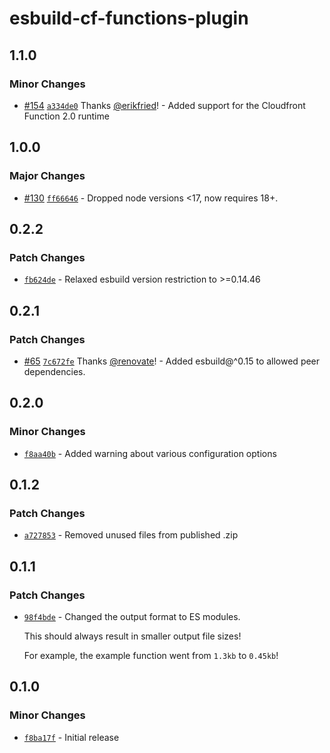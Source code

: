 # esbuild-cf-functions-plugin

## 1.1.0

### Minor Changes

- [#154](https://github.com/BeeeQueue/esbuild-cf-functions-plugin/pull/154) [`a334de0`](https://github.com/BeeeQueue/esbuild-cf-functions-plugin/commit/a334de0f207f6bfc6df3b7d1f52cfb67d629f71a) Thanks [@erikfried](https://github.com/erikfried)! - Added support for the Cloudfront Function 2.0 runtime

## 1.0.0

### Major Changes

- [#130](https://github.com/BeeeQueue/esbuild-cf-functions-plugin/pull/130) [`ff66646`](https://github.com/BeeeQueue/esbuild-cf-functions-plugin/commit/ff666461fa95f2554fd2d0d5a7c922e8cdcead2a) - Dropped node versions <17, now requires 18+.

## 0.2.2

### Patch Changes

- [`fb624de`](https://github.com/BeeeQueue/esbuild-cf-functions-plugin/commit/fb624de5ca30bafcbf8056435169a8ec9690fdd9) - Relaxed esbuild version restriction to >=0.14.46

## 0.2.1

### Patch Changes

- [#65](https://github.com/BeeeQueue/esbuild-cf-functions-plugin/pull/65) [`7c672fe`](https://github.com/BeeeQueue/esbuild-cf-functions-plugin/commit/7c672fefd3e70f05b2a58dea1736f52364b7dab3) Thanks [@renovate](https://github.com/apps/renovate)! - Added esbuild@^0.15 to allowed peer dependencies.

## 0.2.0

### Minor Changes

- [`f8aa40b`](https://github.com/BeeeQueue/esbuild-cf-functions-plugin/commit/f8aa40b9318e070ed497c1d2cb0e3e10af647357) - Added warning about various configuration options

## 0.1.2

### Patch Changes

- [`a727853`](https://github.com/BeeeQueue/esbuild-cf-functions-plugin/commit/a72785397f7b113794c7d5bdfeb183026cf16f41) - Removed unused files from published .zip

## 0.1.1

### Patch Changes

- [`98f4bde`](https://github.com/BeeeQueue/esbuild-cf-functions-plugin/commit/98f4bde5e097a6e83cf39a7e90b265bd045367d0) - Changed the output format to ES modules.

  This should always result in smaller output file sizes!

  For example, the example function went from `1.3kb` to `0.45kb`!

## 0.1.0

### Minor Changes

- [`f8ba17f`](https://github.com/BeeeQueue/esbuild-cf-functions-plugin/commit/f8ba17f8d9ea7fb31e8e9306fbbcdb54c13a3117) - Initial release
